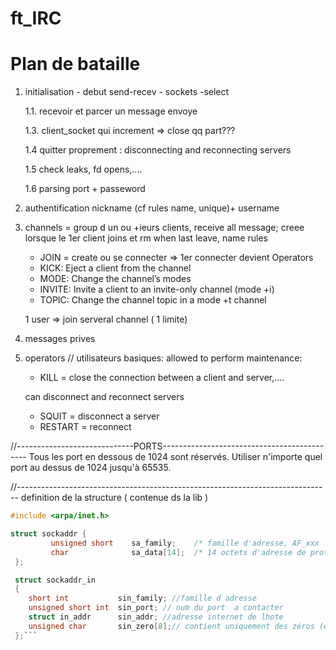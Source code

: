 # ft_IRC

# Plan de bataille 

1. initialisation - debut send-recev - sockets -select
	<!-- 1.0. recevoir Myport en arg => string en int -->
	<!-- 1.0 reparer port pour pouvoir accepter n -->

	1.1. recevoir et parcer un message envoye

	<!-- 1.2 blocage - select() -->

	1.3. client_socket qui increment =>  close qq part???

	1.4 quitter proprement : disconnecting and reconnecting servers

	1.5 check leaks, fd opens,....

	1.6 parsing port + passeword

2. authentification 
	nickname (cf rules name, unique)+ username

3. channels = group d un ou +ieurs clients, receive all message; creee lorsque le 1er client joins et rm when last leave, name rules
	- JOIN = create ou se connecter => 1er connecter devient Operators
	- KICK: Eject a client from the channel
	- MODE: Change the channel’s modes
	- INVITE: Invite a client to an invite-only channel (mode +i)
	- TOPIC: Change the channel topic in a mode +t channel

	1 user => join serveral channel ( 1 limite)

4. messages prives

5. operators // utilisateurs basiques: 
	allowed to perform maintenance: 
	- KILL = close the connection between a client and server,.... 

	can disconnect and reconnect servers
	- SQUIT = disconnect a server
	- RESTART = reconnect
	



//-----------------------------PORTS--------------------------------------------
Tous les port en dessous de 1024 sont réservés.
Utiliser n'importe quel port au dessus de 1024 jusqu'à 65535.


//------------------------------------------------------------------------------
definition de la structure ( contenue ds la lib )
```c
#include <arpa/inet.h>

struct sockaddr {
         unsigned short    sa_family;    /* famille d'adresse, AF_xxx        */
         char              sa_data[14];  /* 14 octets d'adresse de protocole */
 };

 struct sockaddr_in
 {
 	short int			sin_family; //famille d adresse
 	unsigned short int	sin_port; // num du port  a contacter
 	struct in_addr		sin_addr; //adresse internet de lhote
 	unsigned char		sin_zero[8];// contient uniquement des zéros (étant donné que l'adresse IP et le port occupent 6 octets, les 8 octets restants doivent être à zéro)
 };```
